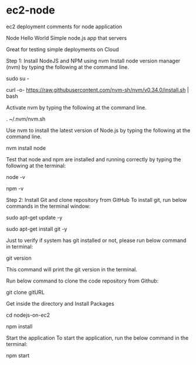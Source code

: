 # ec2-node
ec2 deployment comments for node application

Node Hello World
Simple node.js app that servers 

Great for testing simple deployments on Cloud

Step 1: Install NodeJS and NPM using nvm
Install node version manager (nvm) by typing the following at the command line.

sudo su -

curl -o- https://raw.githubusercontent.com/nvm-sh/nvm/v0.34.0/install.sh | bash

Activate nvm by typing the following at the command line.

. ~/.nvm/nvm.sh

Use nvm to install the latest version of Node.js by typing the following at the command line.

nvm install node

Test that node and npm are installed and running correctly by typing the following at the terminal:

node -v

npm -v

Step 2: Install Git and clone repository from GitHub
To install git, run below commands in the terminal window:

sudo apt-get update -y

sudo apt-get install git -y

Just to verify if system has git installed or not, please run below command in terminal:

git version

This command will print the git version in the terminal.

Run below command to clone the code repository from Github:

git clone gitURL

Get inside the directory and Install Packages

cd nodejs-on-ec2

npm install

Start the application To start the application, run the below command in the terminal:

npm start
